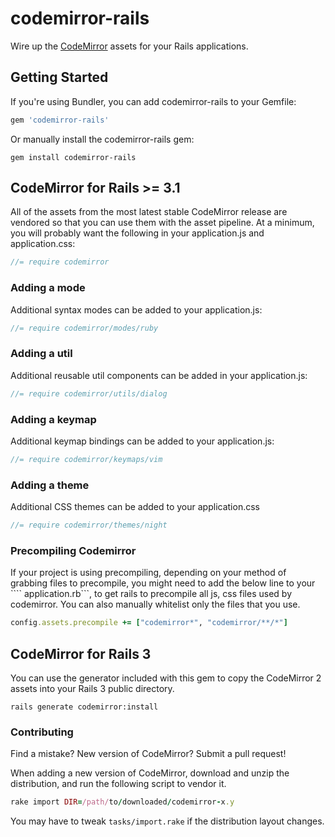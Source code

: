 # codemirror-rails

Wire up the [CodeMirror](http://codemirror.net/) assets for your Rails
applications.

## Getting Started

If you're using Bundler, you can add codemirror-rails to your Gemfile:

```ruby
gem 'codemirror-rails'
```

Or manually install the codemirror-rails gem:

```shell
gem install codemirror-rails
```

## CodeMirror for Rails >= 3.1

All of the assets from the most latest stable CodeMirror release are vendored
so that you can use them with the asset pipeline.  At a minimum, you will
probably want the following in your application.js and application.css:

```js
//= require codemirror
```

### Adding a mode

Additional syntax modes can be added to your application.js:

```js
//= require codemirror/modes/ruby
```

### Adding a util

Additional reusable util components can be added in your application.js:

```js
//= require codemirror/utils/dialog
```

### Adding a keymap

Additional keymap bindings can be added to your application.js:

```js
//= require codemirror/keymaps/vim
```

### Adding a theme

Additional CSS themes can be added to your application.css

```js
//= require codemirror/themes/night
```

### Precompiling Codemirror

If your project is using precompiling, depending on your method of grabbing files to precompile, you might need to add the below line to your ```` application.rb```, to get rails to precompile all js, css files used by codemirror. You can also manually whitelist only the files that you use.

```rb
config.assets.precompile += ["codemirror*", "codemirror/**/*"]
```


## CodeMirror for Rails 3

You can use the generator included with this gem to copy the CodeMirror 2
assets into your Rails 3 public directory.

```shell
rails generate codemirror:install
```
### Contributing

Find a mistake? New version of CodeMirror? Submit a pull request!

When adding a new version of CodeMirror, download and unzip the distribution, and run the following script to vendor it.

```rb
rake import DIR=/path/to/downloaded/codemirror-x.y
```

You may have to tweak `tasks/import.rake` if the distribution layout changes.

